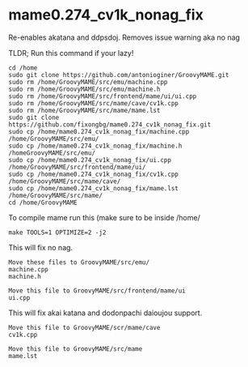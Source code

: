 # mame0.274_cv1k_nonag_fix
Re-enables akatana and ddpsdoj. Removes issue warning aka no nag

TLDR; Run this command if your lazy!
```
cd /home
sudo git clone https://github.com/antonioginer/GroovyMAME.git
sudo rm /home/GroovyMAME/src/emu/machine.cpp
sudo rm /home/GroovyMAME/src/emu/machine.h
sudo rm /home/GroovyMAME/src/frontend/mame/ui/ui.cpp
sudo rm /home/GroovyMAME/src/mame/cave/cv1k.cpp
sudo rm /home/GroovyMAME/src/mame/mame.lst
sudo git clone https://github.com/fixongbg/mame0.274_cv1k_nonag_fix.git
sudo cp /home/mame0.274_cv1k_nonag_fix/machine.cpp /home/GroovyMAME/src/emu/
sudo cp /home/mame0.274_cv1k_nonag_fix/machine.h /homeGroovyMAME/src/emu/
sudo cp /home/mame0.274_cv1k_nonag_fix/ui.cpp /home/GroovyMAME/src/frontend/mame/ui/
sudo cp /home/mame0.274_cv1k_nonag_fix/cv1k.cpp /home/GroovyMAME/src/mame/cave/
sudo cp /home/mame0.274_cv1k_nonag_fix/mame.lst /home/GroovyMAME/src/mame/
cd /home/GroovyMAME
```
To compile mame run this (make sure to be inside /home/
```
make TOOLS=1 OPTIMIZE=2 -j2
```

This will fix no nag.
```
Move these files to GroovyMAME/src/emu/
machine.cpp
machine.h

Move this file to GroovyMAME/src/frontend/mame/ui
ui.cpp
```
This will fix akai katana and dodonpachi daioujou support.
```
Move this file to GroovyMAME/scr/mame/cave
cv1k.cpp

Move this file to GroovyMAME/src/mame
mame.lst
```


